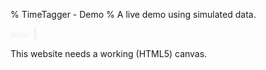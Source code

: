 % TimeTagger - Demo
% A live demo using simulated data.


<script src='utils.js'></script>
<script src='dt.js'></script>
<script src='stores.js'></script>
<script src='dialogs.js'></script>
<script src='front.js'></script>
<script src='jspdf.js'></script>
<script src='Ubuntu-C-normal.js'></script>


<script>

// Uncomment to run demo at a specific moment in time, nice for making screenshots
// var demodeltatime = dt.now() - new Date("2001-01-07 16:15").getTime() / 1000;
// dt.now = function() { return new Date().getTime() / 1000 - demodeltatime};

window.addEventListener("load", function() {
    if (!window.browser_supported) {return;}
    window.store = new window.stores.DemoDataStore();
    var canvas_element = document.getElementById('canvas');
    window.canvas = new window.front.TimeTaggerCanvas(canvas_element);
    var dialog = new dialogs.DemoInfoDialog(window.canvas);
    setTimeout(dialog.open, 200);
});
</script>


<!-- Force preloading the font used in the canvas -->
<span style='font-family: "Ubuntu Condensed"; color: #eee;'>demo</span>
<span class='fas' style='color: #eee;'></span>
<img id='ttlogo' alt='TimeTagger logo' src='timetagger192.png' width='2px' />

<canvas id='canvas'>This website needs a working (HTML5) canvas.</canvas>
